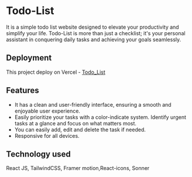 # Todo-List

It is a simple todo list website designed to elevate your productivity and simplify your life. Todo-List is more than just a checklist; it's your personal assistant in conquering daily tasks and achieving your goals seamlessly.

## Deployment

This project deploy on Vercel - [Todo_List](https://todo-list-pied-mu.vercel.app)

## Features

- It has a clean and user-friendly interface, ensuring a smooth and enjoyable user experience.
- Easily prioritize your tasks with a color-indicate system. Identify urgent tasks at a glance and focus on what matters most.
- You can easily add, edit and delete the task if needed.
- Responsive for all devices.

## Technology used

React JS, TailwindCSS, Framer motion,React-icons, Sonner
